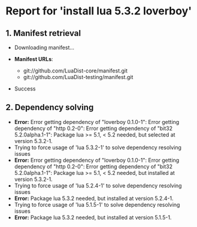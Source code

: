 # Report for 'install lua 5.3.2 loverboy'


## 1. Manifest retrieval

- Downloading manifest...

- **Manifest URLs**:
    - git://github.com/LuaDist-core/manifest.git
    - git://github.com/LuaDist-testing/manifest.git
- Success

## 2. Dependency solving

- **Error:** Error getting dependency of "loverboy 0.1.0-1": Error getting dependency of "http 0.2-0": Error getting dependency of "bit32 5.2.0alpha.1-1": Package lua >= 5.1, < 5.2 needed, but selected at version 5.3.2-1.
- Trying to force usage of 'lua 5.3.2-1' to solve dependency resolving issues
- **Error:** Error getting dependency of "loverboy 0.1.0-1": Error getting dependency of "http 0.2-0": Error getting dependency of "bit32 5.2.0alpha.1-1": Package lua >= 5.1, < 5.2 needed, but installed at version 5.3.2-1.
- Trying to force usage of 'lua 5.2.4-1' to solve dependency resolving issues
- **Error:** Package lua 5.3.2 needed, but installed at version 5.2.4-1.
- Trying to force usage of 'lua 5.1.5-1' to solve dependency resolving issues
- **Error:** Package lua 5.3.2 needed, but installed at version 5.1.5-1.
